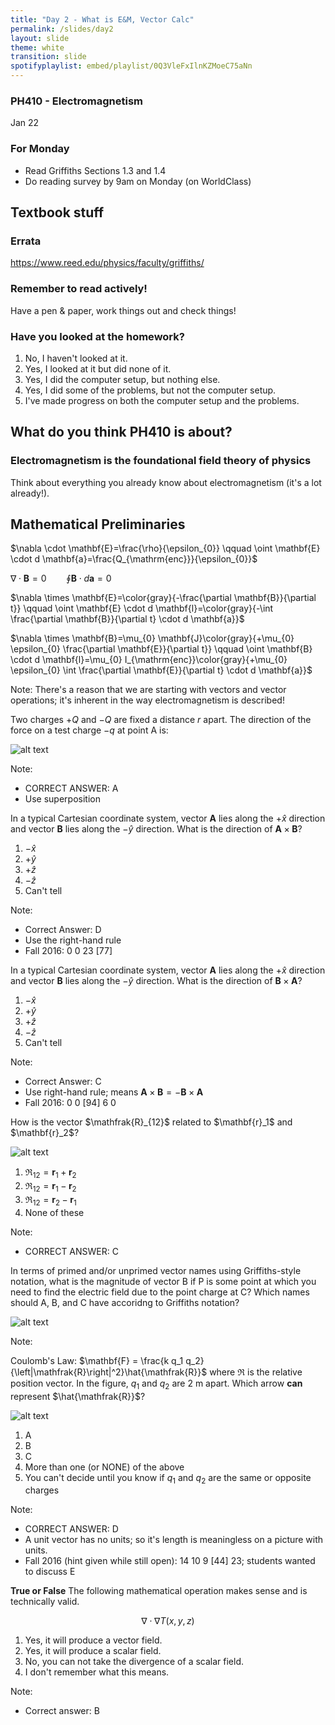 ```yaml
---
title: "Day 2 - What is E&M, Vector Calc"
permalink: /slides/day2
layout: slide
theme: white
transition: slide
spotifyplaylist: embed/playlist/0Q3VleFxIlnKZMoeC75aNn
---
```


<section data-markdown="">
		
### PH410 - Electromagnetism

Jan 22
<!--this doesn't work... {% include spotifyplaylist.html id=page.spotifyplaylist %}-->
</section>


<section data-markdown="">

### For Monday
- Read Griffiths Sections 1.3 and 1.4
- Do reading survey by 9am on Monday (on WorldClass)
	
</section>

<section data-markdown="">
	
## Textbook stuff
### Errata
https://www.reed.edu/physics/faculty/griffiths/
### Remember to read actively!
Have a pen & paper, work things out and check things!
</section>

<section data-markdown="">

### Have you looked at the homework?
1. No, I haven't looked at it.
2. Yes, I looked at it but did none of it.
3. Yes, I did the computer setup, but nothing else.
4. Yes, I did some of the problems, but not the computer setup.
5. I've made progress on both the computer setup and the problems.

</section>




<section data-markdown="">

## What do you think PH410 is about?

</section>

<section data-markdown="">

### Electromagnetism is the foundational field theory of physics

Think about everything you already know about electromagnetism (it's a lot already!).

<!-- Work with a partner to map out the electromagnetism concepts that you know and how they are related to each other. -->

</section>
<section data-markdown>

## Mathematical Preliminaries

$\nabla \cdot \mathbf{E}=\frac{\rho}{\epsilon_{0}} \qquad \oint \mathbf{E} \cdot d \mathbf{a}=\frac{Q_{\mathrm{enc}}}{\epsilon_{0}}$


$\nabla \cdot \mathbf{B}=0 \qquad \oint \mathbf{B} \cdot d \mathbf{a}=0$


$\nabla \times \mathbf{E}=\color{gray}{-\frac{\partial \mathbf{B}}{\partial t}} \qquad \oint \mathbf{E} \cdot d \mathbf{l}=\color{gray}{-\int \frac{\partial \mathbf{B}}{\partial t} \cdot d \mathbf{a}}$


$\nabla \times \mathbf{B}=\mu_{0} \mathbf{J}\color{gray}{+\mu_{0} \epsilon_{0} \frac{\partial \mathbf{E}}{\partial t}} \qquad \oint \mathbf{B} \cdot d \mathbf{l}=\mu_{0} I_{\mathrm{enc}}\color{gray}{+\mu_{0} \epsilon_{0} \int \frac{\partial \mathbf{E}}{\partial t} \cdot d \mathbf{a}}$


Note:
There's a reason that we are starting with vectors and vector operations; it's inherent in the way electromagnetism is described!
</section>

<section data-markdown="">
	
Two charges $+Q$ and $-Q$ are fixed a distance $r$ apart. The direction of the force on a test charge $-q$ at point A is:

![alt text](../images/d2-twocharge.png "Logo Title Text 1") 

Note:
* CORRECT ANSWER:  A
* Use superposition
</section>

<section data-markdown>

In a typical Cartesian coordinate system, vector $\mathbf{A}$ lies along the $+\hat{x}$ direction and vector $\mathbf{B}$ lies along the $-\hat{y}$ direction. What is the direction of $\mathbf{A} \times \mathbf{B}$?

1. $-\hat{x}$
2. $+\hat{y}$
3. $+\hat{z}$
4. $-\hat{z}$
5. Can't tell

Note:
* Correct Answer: D
* Use the right-hand rule
* Fall 2016: 0 0 23 [77]

</section>

<section data-markdown>

<!--_**Skipped in class, good review.**_-->
In a typical Cartesian coordinate system, vector $\mathbf{A}$ lies along the $+\hat{x}$ direction and vector $\mathbf{B}$ lies along the $-\hat{y}$ direction. What is the direction of $\mathbf{B} \times \mathbf{A}$?

1. $-\hat{x}$
2. $+\hat{y}$
3. $+\hat{z}$
4. $-\hat{z}$
5. Can't tell

Note:
* Correct Answer: C
* Use right-hand rule; means $\mathbf{A} \times \mathbf{B} = - \mathbf{B} \times \mathbf{A}$
* Fall 2016: 0 0 [94] 6 0
</section>

<section data-markdown>
<!--_**Skipped in class, good review.**_-->
How is the vector $\mathfrak{R}_{12}$ related to $\mathbf{r}_1$ and  $\mathbf{r}_2$?

![alt text](../images/d2-rvec.png "Logo Title Text 1") 

1. $\mathfrak{R}_{12} = \mathbf{r}_1 +\mathbf{r}_2$
2. $\mathfrak{R}_{12} = \mathbf{r}_1 - \mathbf{r}_2$
3. $\mathfrak{R}_{12} = \mathbf{r}_2 - \mathbf{r}_1$
4. None of these

Note:
* CORRECT ANSWER:  C

</section>


<section data-markdown="">
	
In terms of primed and/or unprimed vector names using Griffiths-style notation, what is the magnitude of vector B if P is some point at which you need to find the electric field due to the point charge at C? Which names should A, B, and C have accoridng to Griffiths notation?

![alt text](../images/d2-scriptrpointcharge.png "Logo Title Text 1") 

Note:

</section>

<section data-markdown>

Coulomb's Law: $\mathbf{F}  = \frac{k q_1 q_2}{\left|\mathfrak{R}\right|^2}\hat{\mathfrak{R}}$ where $\mathfrak{R}$ is the relative position vector. In the figure, $q_1$ and $q_2$ are 2 m apart. Which arrow **can** represent $\hat{\mathfrak{R}}$?

![alt text](../images/d2-twochargeunit.png "Logo Title Text 1") 

1. A
2. B
3. C
4. More than one (or NONE) of the above
5. You can't decide until you know if $q_1$ and $q_2$ are the same or opposite charges

Note:
* CORRECT ANSWER: D
* A unit vector has no units; so it's length is meaningless on a picture with units.
* Fall 2016 (hint given while still open): 14 10 9 [44] 23; students wanted to discuss E


</section>

<section data-markdown>

**True or False** The following mathematical operation makes sense and is technically valid.

$$\nabla \cdot \nabla T(x,y,z)$$

1. Yes, it will produce a vector field.
2. Yes, it will produce a scalar field.
3. No, you can not take the divergence of a scalar field.
4. I don't remember what this means.

Note:
* Correct answer: B

</section>
